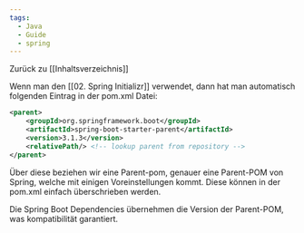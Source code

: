 ```yaml
---
tags:
  - Java
  - Guide
  - spring
---
```

Zurück zu [[Inhaltsverzeichnis]]

Wenn man den [[02. Spring Initializr]] verwendet, dann hat man automatisch folgenden Eintrag in der pom.xml Datei:
```xml
<parent>  
	<groupId>org.springframework.boot</groupId>  
	<artifactId>spring-boot-starter-parent</artifactId>  
	<version>3.1.3</version>  
	<relativePath/> <!-- lookup parent from repository -->  
</parent>
```

Über diese beziehen wir eine Parent-pom, genauer eine Parent-POM von Spring, welche mit einigen Voreinstellungen kommt. Diese können in der pom.xml einfach überschrieben werden. 

Die Spring Boot Dependencies übernehmen die Version der Parent-POM, was kompatibilität garantiert.

